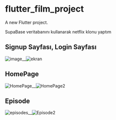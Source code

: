 # flutter_film_project

A new Flutter project.

SupaBase veritabanını kullanarak netflix klonu yaptım




   ## Signup Sayfası, Login Sayfası
![image](https://user-images.githubusercontent.com/77542507/135631261-9bc6bafb-aa90-48c1-8487-ae9331d76484.png)__![ekran](https://user-images.githubusercontent.com/77542507/135631499-4b724d2c-07ca-4db9-bb96-9ed938911858.png)

## HomePage
![HomePage](https://user-images.githubusercontent.com/77542507/135633414-b760338e-985f-4e13-a3ba-c31a00813fca.png)__![HomePage2](https://user-images.githubusercontent.com/77542507/135633724-14c80730-0953-4ea5-b436-37e9f4248ee0.png)

## Episode
![episodes](https://user-images.githubusercontent.com/77542507/135633886-6ac2c7d7-96b6-4951-87b0-ed6498a83d30.png)__![Episode2](https://user-images.githubusercontent.com/77542507/135634021-7c766359-a9af-4c94-87c7-91980ee4ded3.png)
